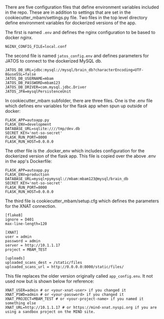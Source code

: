 There are five configuration files that define environment variables included in the repo. These are in addition to settings that are set in the cookiecutter_mbam/settings.py file. Two files in the top level directory define environment variables for dockerized versions of the app.

   The first is named `.env` and defines the nginx configuration to be based to docker nginx.

   `NGINX_CONFIG_FILE=local.conf`

   The second file is named `jatos_config.env` and defines parameters for JATOS to connect to the
   dockerized MySQL db.

   ```
   JATOS_DB_URL=jdbc:mysql://mysql/brain_db?characterEncoding=UTF-8&useSSL=false
   JATOS_DB_USERNAME=mbam
   JATOS_DB_PASSWORD=mbam123
   JATOS_DB_DRIVER=com.mysql.jdbc.Driver
   JATOS_JPA=mysqlPersistenceUnit
   ```

   In cookiecutter_mbam subfolder, there are three files. One is the .env file which defines env variables for the flask app when spun up outside of docker:

   ```
   FLASK_APP=autoapp.py
   FLASK_ENV=development
   DATABASE_URL=sqlite:////tmp/dev.db
   SECRET_KEY='not-so-secret'
   FLASK_RUN_PORT=8000
   FLASK_RUN_HOST=0.0.0.0
   ```

   The other file is the .docker_env which includes configuration for the dockerized version of
   the flask app. This file is copied over the above .env in the app's Dockerfile:

   ```
   FLASK_APP=autoapp.py
   FLASK_ENV=production
   DATABASE_URL=mysql+pymysql://mbam:mbam123@mysql/brain_db
   SECRET_KEY='not-so-secret'
   FLASK_RUN_PORT=8000
   FLASK_RUN_HOST=0.0.0.0
   ```

   The third file is cookiecutter_mbam/setup.cfg which defines the parameters for the XNAT connection.

   ```
   [flake8]
   ignore = D401
   max-line-length=120

   [XNAT]
   user = admin
   password = admin
   server = http://10.1.1.17
   project = MBAM_TEST

   [uploads]
   uploaded_scans_dest = /static/files
   uploaded_scans_url = http://0.0.0.0:8000/static/files/
   ```

   This file replaces the older version originally called `app_config.env`.  It not used now but is shown below for reference:

   ```
   XNAT_USER=admin # or <your-xnat-user> if you changed it
   XNAT_PSWD=admin # or <your-password> if you changed it
   XNAT_PROJECT=MBAM_TEST # or <your-project-name> if you named it something else
   XNAT_URL=http://10.1.1.17 # or https://mind-xnat.nyspi.org if you are using a sandbox project on the MIND site.
   ````

